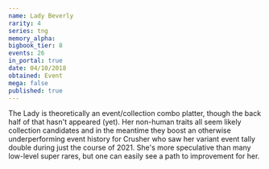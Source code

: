```yaml
---
name: Lady Beverly
rarity: 4
series: tng
memory_alpha:
bigbook_tier: 8
events: 26
in_portal: true
date: 04/10/2018
obtained: Event
mega: false
published: true
---
```


The Lady is theoretically an event/collection combo platter, though the back half of that hasn't appeared (yet). Her non-human traits all seem likely collection candidates and in the meantime they boost an otherwise underperforming event history for Crusher who saw her variant event tally double during just the course of 2021. She's more speculative than many low-level super rares, but one can easily see a path to improvement for her.
